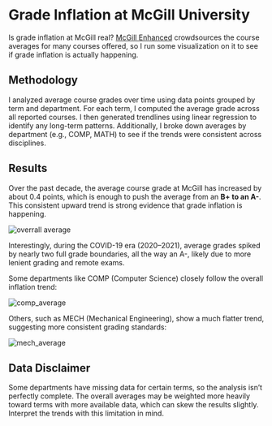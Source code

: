 # Grade Inflation at McGill University

Is grade inflation at McGill real? [McGill Enhanced](https://github.com/demetrios-koziris/McGillEnhanced) crowdsources the course averages for many courses offered, so I run some visualization on it to see if grade inflation is actually happening.

## Methodology

I analyzed average course grades over time using data points grouped by term and department. For each term, I computed the average grade across all reported courses. I then generated trendlines using linear regression to identify any long-term patterns. Additionally, I broke down averages by department (e.g., COMP, MATH) to see if the trends were consistent across disciplines.

## Results

Over the past decade, the average course grade at McGill has increased by about 0.4 points, which is enough to push the average from an **B+ to an A-**. This consistent upward trend is strong evidence that grade inflation is happening.

![overrall average]("/plot/by_term/overall.png")

Interestingly, during the COVID-19 era (2020–2021), average grades spiked by nearly two full grade boundaries, all the way an A-, likely due to more lenient grading and remote exams.

Some departments like COMP (Computer Science) closely follow the overall inflation trend:

![comp_average]("/plot/by_term/COMP.png")

Others, such as MECH (Mechanical Engineering), show a much flatter trend, suggesting more consistent grading standards:

![mech_average]("/plot/by_term/MECH.png")

## Data Disclaimer

Some departments have missing data for certain terms, so the analysis isn’t perfectly complete. The overall averages may be weighted more heavily toward terms with more available data, which can skew the results slightly. Interpret the trends with this limitation in mind.
